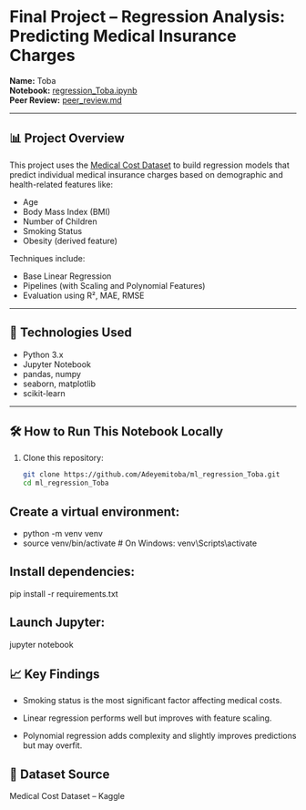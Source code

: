 # Final Project – Regression Analysis: Predicting Medical Insurance Charges

**Name:** Toba  
**Notebook:** [regression_Toba.ipynb](regression_Toba.ipynb)  
**Peer Review:** [peer_review.md](peer_review.md)  

---

## 📊 Project Overview

This project uses the [Medical Cost Dataset](https://www.kaggle.com/datasets/mirichoi0218/insurance) to build regression models that predict individual medical insurance charges based on demographic and health-related features like:

- Age
- Body Mass Index (BMI)
- Number of Children
- Smoking Status
- Obesity (derived feature)

Techniques include:
- Base Linear Regression
- Pipelines (with Scaling and Polynomial Features)
- Evaluation using R², MAE, RMSE

---

## 🧪 Technologies Used

- Python 3.x
- Jupyter Notebook
- pandas, numpy
- seaborn, matplotlib
- scikit-learn

---

## 🛠 How to Run This Notebook Locally

1. Clone this repository:
   ```bash
   git clone https://github.com/Adeyemitoba/ml_regression_Toba.git
   cd ml_regression_Toba

## Create a virtual environment:
* python -m venv venv
* source venv/bin/activate  # On Windows: venv\Scripts\activate

## Install dependencies:
pip install -r requirements.txt

## Launch Jupyter:
jupyter notebook

## 📈 Key Findings
* Smoking status is the most significant factor affecting medical costs.

* Linear regression performs well but improves with feature scaling.

* Polynomial regression adds complexity and slightly improves predictions but may overfit.


## 📘 Dataset Source
Medical Cost Dataset – Kaggle